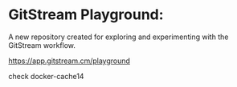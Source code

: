 # GitStream Playground:

A new repository created for exploring and experimenting with the GitStream workflow.

https://app.gitstream.cm/playground

check docker-cache14